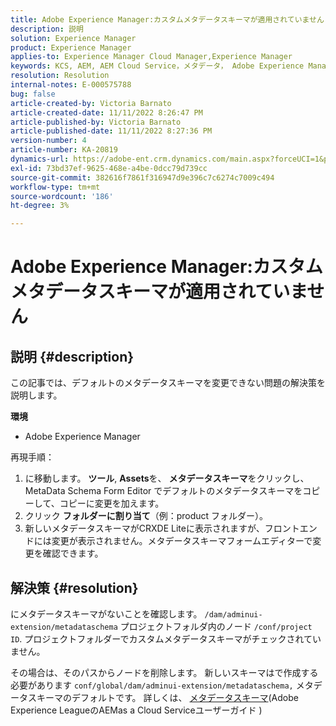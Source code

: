 ```yaml
---
title: Adobe Experience Manager:カスタムメタデータスキーマが適用されていません'
description: 説明
solution: Experience Manager
product: Experience Manager
applies-to: Experience Manager Cloud Manager,Experience Manager
keywords: KCS, AEM, AEM Cloud Service，メタデータ， Adobe Experience Manager
resolution: Resolution
internal-notes: E-000575788
bug: false
article-created-by: Victoria Barnato
article-created-date: 11/11/2022 8:26:47 PM
article-published-by: Victoria Barnato
article-published-date: 11/11/2022 8:27:36 PM
version-number: 4
article-number: KA-20819
dynamics-url: https://adobe-ent.crm.dynamics.com/main.aspx?forceUCI=1&pagetype=entityrecord&etn=knowledgearticle&id=3e3d3526-ff61-ed11-9561-6045bd006793
exl-id: 73bd37ef-9625-468e-a4be-0dcc79d739cc
source-git-commit: 382616f7861f316947d9e396c7c6274c7009c494
workflow-type: tm+mt
source-wordcount: '186'
ht-degree: 3%

---
```


# Adobe Experience Manager:カスタムメタデータスキーマが適用されていません

## 説明 {#description}


この記事では、デフォルトのメタデータスキーマを変更できない問題の解決策を説明します。

<b>環境</b>

- Adobe Experience Manager


再現手順：

1. に移動します。 <b>ツール</b>, <b>Assets</b>を、 <b>メタデータスキーマ</b>をクリックし、MetaData Schema Form Editor でデフォルトのメタデータスキーマをコピーして、コピーに変更を加えます。
2. クリック <b>フォルダーに割り当て</b>（例：product フォルダー）。
3. 新しいメタデータスキーマがCRXDE Liteに表示されますが、フロントエンドには変更が表示されません。メタデータスキーマフォームエディターで変更を確認できます。



## 解決策 {#resolution}


にメタデータスキーマがないことを確認します。 `/dam/adminui-extension/metadataschema` プロジェクトフォルダ内のノード `/conf/project ID`. プロジェクトフォルダーでカスタムメタデータスキーマがチェックされていません。

その場合は、そのパスからノードを削除します。 新しいスキーマはで作成する必要があります `conf/global/dam/adminui-extension/metadataschema,` メタデータスキーマのデフォルトです。 詳しくは、 [メタデータスキーマ](https://experienceleague.adobe.com/docs/experience-manager-cloud-service/content/assets/manage/metadata-schemas.html)(Adobe Experience LeagueのAEMas a Cloud Serviceユーザーガイド )

